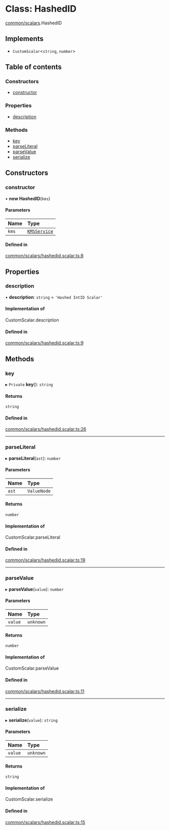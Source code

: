 # Class: HashedID

[common/scalars](../modules/common_scalars.md).HashedID

## Implements

- `CustomScalar`<`string`, `number`\>

## Table of contents

### Constructors

- [constructor](common_scalars.HashedID.md#constructor)

### Properties

- [description](common_scalars.HashedID.md#description)

### Methods

- [key](common_scalars.HashedID.md#key)
- [parseLiteral](common_scalars.HashedID.md#parseliteral)
- [parseValue](common_scalars.HashedID.md#parsevalue)
- [serialize](common_scalars.HashedID.md#serialize)

## Constructors

### <a id="constructor" name="constructor"></a> constructor

• **new HashedID**(`kms`)

#### Parameters

| Name  | Type                                     |
| :---- | :--------------------------------------- |
| `kms` | [`KMSService`](common_kms.KMSService.md) |

#### Defined in

[common/scalars/hashedid.scalar.ts:8](https://github.com/brickdoc/brickdoc/blob/master/apps/server-api/src/common/scalars/hashedid.scalar.ts#L8)

## Properties

### <a id="description" name="description"></a> description

• **description**: `string` = `'Hashed IntID Scalar'`

#### Implementation of

CustomScalar.description

#### Defined in

[common/scalars/hashedid.scalar.ts:9](https://github.com/brickdoc/brickdoc/blob/master/apps/server-api/src/common/scalars/hashedid.scalar.ts#L9)

## Methods

### <a id="key" name="key"></a> key

▸ `Private` **key**(): `string`

#### Returns

`string`

#### Defined in

[common/scalars/hashedid.scalar.ts:26](https://github.com/brickdoc/brickdoc/blob/master/apps/server-api/src/common/scalars/hashedid.scalar.ts#L26)

---

### <a id="parseliteral" name="parseliteral"></a> parseLiteral

▸ **parseLiteral**(`ast`): `number`

#### Parameters

| Name  | Type        |
| :---- | :---------- |
| `ast` | `ValueNode` |

#### Returns

`number`

#### Implementation of

CustomScalar.parseLiteral

#### Defined in

[common/scalars/hashedid.scalar.ts:19](https://github.com/brickdoc/brickdoc/blob/master/apps/server-api/src/common/scalars/hashedid.scalar.ts#L19)

---

### <a id="parsevalue" name="parsevalue"></a> parseValue

▸ **parseValue**(`value`): `number`

#### Parameters

| Name    | Type      |
| :------ | :-------- |
| `value` | `unknown` |

#### Returns

`number`

#### Implementation of

CustomScalar.parseValue

#### Defined in

[common/scalars/hashedid.scalar.ts:11](https://github.com/brickdoc/brickdoc/blob/master/apps/server-api/src/common/scalars/hashedid.scalar.ts#L11)

---

### <a id="serialize" name="serialize"></a> serialize

▸ **serialize**(`value`): `string`

#### Parameters

| Name    | Type      |
| :------ | :-------- |
| `value` | `unknown` |

#### Returns

`string`

#### Implementation of

CustomScalar.serialize

#### Defined in

[common/scalars/hashedid.scalar.ts:15](https://github.com/brickdoc/brickdoc/blob/master/apps/server-api/src/common/scalars/hashedid.scalar.ts#L15)

